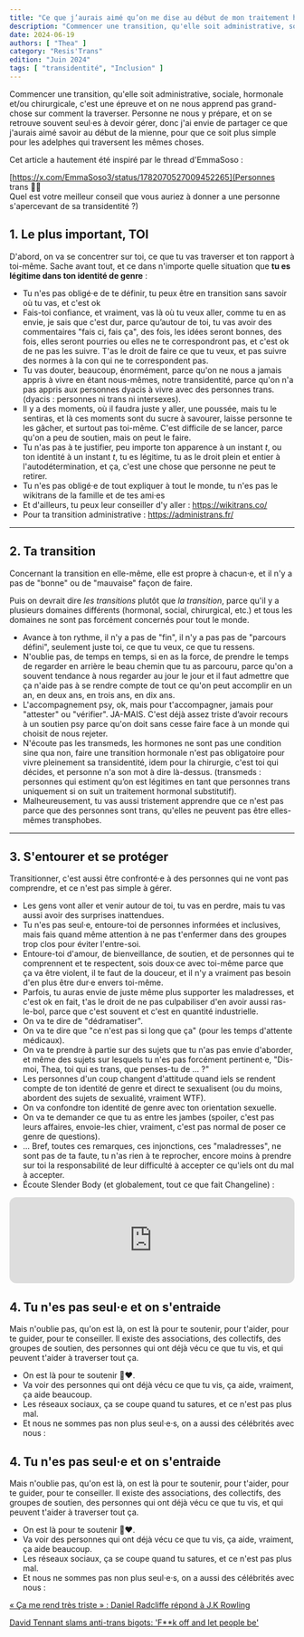 ```yaml
---
title: "Ce que j’aurais aimé qu’on me dise au début de mon traitement hormonal"
description: "Commencer une transition, qu'elle soit administrative, sociale, hormonale et/ou chirurgicale, c'est une épreuve..."
date: 2024-06-19
authors: [ "Thea" ]
category: "Resis'Trans"
edition: "Juin 2024"
tags: [ "transidentité", "Inclusion" ]
---
```


Commencer une transition, qu'elle soit administrative, sociale, hormonale et/ou chirurgicale, c'est une épreuve et on ne nous apprend pas grand-chose sur comment la traverser. Personne ne nous y prépare, et on se retrouve souvent seul·es à devoir gérer, donc j'ai envie de partager ce que j'aurais aimé savoir au début de la mienne, pour que ce soit plus simple pour les adelphes qui traversent les mêmes choses.

Cet article a hautement été inspiré par le thread d'EmmaSoso :

[https://x.com/EmmaSoso3/status/1782070527009452265](Personnes trans 🏳️‍⚧️<br>Quel est votre meilleur conseil que vous auriez à donner a une personne s&#39;apercevant de sa transidentité ?)


## 1. Le plus important, TOI

D'abord, on va se concentrer sur toi, ce que tu vas traverser et ton rapport à toi-même. Sache avant tout, et ce dans n'importe quelle situation que **tu es légitime dans ton identité de genre** :

- Tu n'es pas obligé·e de te définir, tu peux être en transition sans savoir où tu vas, et c'est ok
- Fais-toi confiance, et vraiment, vas là où tu veux aller, comme tu en as envie, je sais que c'est dur, parce qu’autour de toi, tu vas avoir des commentaires "fais ci, fais ça", des fois, les idées seront bonnes, des fois, elles seront pourries ou elles ne te correspondront pas, et c'est ok de ne pas les suivre. T'as le droit de faire ce que tu veux, et pas suivre des normes à la con qui ne te correspondent pas.
- Tu vas douter, beaucoup, énormément, parce qu'on ne nous a jamais appris à vivre en étant nous-mêmes, notre transidentité, parce qu'on n'a pas appris aux personnes dyacis à vivre avec des personnes trans. (dyacis : personnes ni trans ni intersexes).
- Il y a des moments, où il faudra juste y aller, une poussée, mais tu le sentiras, et là ces moments sont du sucre à savourer, laisse personne te les gâcher, et surtout pas toi-même. C'est difficile de se lancer, parce qu'on a peu de soutien, mais on peut le faire.
- Tu n'as pas à te justifier, peu importe ton apparence à un instant *t*, ou ton identité à un instant *t*, tu es légitime, tu as le droit plein et entier à l'autodétermination, et ça, c'est une chose que personne ne peut te retirer.
- Tu n'es pas obligé·e de tout expliquer à tout le monde, tu n'es pas le wikitrans de la famille et de tes ami·es
- Et d'ailleurs, tu peux leur conseiller d'y aller : https://wikitrans.co/
- Pour ta transition administrative : https://administrans.fr/

---

## 2. Ta transition

Concernant la transition en elle-même, elle est propre à chacun·e, et il n'y a pas de "bonne" ou de "mauvaise" façon de faire.

Puis on devrait dire *les transitions* plutôt que *la transition*, parce qu'il y a plusieurs domaines
différents (hormonal, social, chirurgical, etc.) et tous les domaines ne sont pas forcément concernés pour tout le monde.

- Avance à ton rythme, il n'y a pas de "fin", il n'y a pas pas de "parcours défini", seulement juste toi, ce que tu veux, ce que tu ressens.
- N'oublie pas, de temps en temps, si en as la force, de prendre le temps de regarder en arrière le beau chemin que tu as parcouru, parce qu'on a souvent tendance à nous regarder au jour le jour et il faut admettre que ça n'aide pas à se rendre compte de tout ce qu'on peut accomplir en un an, en deux ans, en trois ans, en dix ans.
- L'accompagnement psy, ok, mais pour t'accompagner, jamais pour "attester" ou "vérifier". JA-MAIS. 
C'est déjà assez triste d’avoir recours à un soutien psy parce qu'on doit sans cesse faire face à un monde qui choisit de nous rejeter.
- N'écoute pas les transmeds, les hormones ne sont pas une condition sine qua non, faire une transition hormonale n'est pas obligatoire pour vivre pleinement sa transidentité, idem pour la chirurgie, c'est toi qui décides, et personne n'a son mot à dire là-dessus. 
(transmeds : personnes qui estiment qu’on est légitimes en tant que personnes trans uniquement si on suit un traitement hormonal substitutif).
- Malheureusement, tu vas aussi tristement apprendre que ce n'est pas parce que des personnes sont trans, qu'elles ne peuvent pas être elles-mêmes transphobes.

---

## 3. S'entourer et se protéger

Transitionner, c'est aussi être confronté·e à des personnes qui ne vont pas comprendre, et ce n'est pas simple à gérer.

- Les gens vont aller et venir autour de toi, tu vas en perdre, mais tu vas aussi avoir des surprises inattendues.
- Tu n'es pas seul·e, entoure-toi de personnes informées et inclusives, mais fais quand même attention à ne pas t'enfermer dans des groupes trop clos pour éviter l'entre-soi.
- Entoure-toi d'amour, de bienveillance, de soutien, et de personnes qui te comprennent et te respectent, sois doux·ce avec toi-même parce que ça va être violent, il te faut de la douceur, et il n'y a vraiment pas besoin d'en plus être dur·e envers toi-même.
- Parfois, tu auras envie de juste même plus supporter les maladresses, et c'est ok en fait, t'as le droit de ne pas culpabiliser d'en avoir aussi ras-le-bol, parce que c'est souvent et c'est en quantité industrielle.
- On va te dire de "dédramatiser".
- On va te dire que "ce n'est pas si long que ça" (pour les temps d'attente médicaux).
- On va te prendre à partie sur des sujets que tu n'as pas envie d'aborder, et même des sujets sur lesquels tu n'es pas forcément pertinent·e, "Dis-moi, Thea, toi qui es trans, que penses-tu de ... ?"
- Les personnes d'un coup changent d'attitude quand iels se rendent compte de ton identité de genre et direct te sexualisent (ou du moins, abordent des sujets de sexualité, vraiment WTF).
- On va confondre ton identité de genre avec ton orientation sexuelle.
- On va te demander ce que tu as entre les jambes (spoiler, c'est pas leurs affaires, envoie-les chier, vraiment, c'est pas normal de poser ce genre de questions).
- ... Bref, toutes ces remarques, ces injonctions, ces "maladresses", ne sont pas de ta faute, tu n'as rien à te reprocher, encore moins à prendre sur toi la responsabilité de leur difficulté à accepter ce qu'iels ont du mal à accepter.
- Écoute Slender Body (et globalement, tout ce que fait Changeline) :

<iframe style="border-radius:12px" src="https://open.spotify.com/embed/track/2lDmxStrfjFc8yjusI2qmw?utm_source=generator&theme=0" width="100%" height="152" frameBorder="0" allowfullscreen="" allow="autoplay; clipboard-write; encrypted-media; fullscreen; picture-in-picture" loading="lazy"></iframe>

## 4. Tu n'es pas seul·e et on s'entraide

Mais n'oublie pas, qu'on est là, on est là pour te soutenir, pour t'aider, pour te guider, pour te conseiller. Il existe des associations, des collectifs, des groupes de soutien, des personnes qui ont déjà vécu ce que tu vis, et qui peuvent t'aider à traverser tout ça.

- On est là pour te soutenir 🤍❤️.
- Va voir des personnes qui ont déjà vécu ce que tu vis, ça aide, vraiment, ça aide beaucoup.
- Les réseaux sociaux, ça se coupe quand tu satures, et ce n'est pas plus mal.
- Et nous ne sommes pas non plus seul·e·s, on a aussi des célébrités avec nous :

## 4. Tu n'es pas seul·e et on s'entraide

Mais n'oublie pas, qu'on est là, on est là pour te soutenir, pour t'aider, pour te guider, pour te conseiller. Il existe des associations, des collectifs, des groupes de soutien, des personnes qui ont déjà vécu ce que tu vis, et qui peuvent t'aider à traverser tout ça.

- On est là pour te soutenir 🤍❤️.
- Va voir des personnes qui ont déjà vécu ce que tu vis, ça aide, vraiment, ça aide beaucoup.
- Les réseaux sociaux, ça se coupe quand tu satures, et ce n'est pas plus mal.
- Et nous ne sommes pas non plus seul·e·s, on a aussi des célébrités avec nous :

[« Ça me rend très triste » : Daniel Radcliffe répond à J.K Rowling](https://www.huffingtonpost.fr/people/article/daniel-radcliffe-repond-a-j-k-rowling-qui-ne-veut-pas-lui-pardonner-d-avoir-pris-la-defense-des-personnes-trans_233386.html)

[David Tennant slams anti-trans bigots: 'F**k off and let people be'](https://www.thepinknews.com/2024/05/07/david-tennant-speaks-out-weaponising-trans-rights/)
